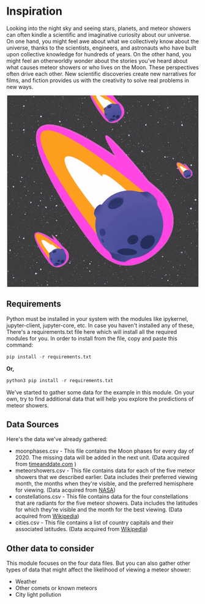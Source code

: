# Inspiration
Looking into the night sky and seeing stars, planets, and meteor showers can often kindle a scientific and imaginative curiosity about our universe. On one hand, you might feel awe about what we collectively know about the universe, thanks to the scientists, engineers, and astronauts who have built upon collective knowledge for hundreds of years. On the other hand, you might feel an otherworldly wonder about the stories you've heard about what causes meteor showers or who lives on the Moon. These perspectives often drive each other. New scientific discoveries create new narratives for films, and fiction provides us with the creativity to solve real problems in new ways.

<p align="center">
<img src="meteor-showers/images/meteorshower.gif" alt="animated" />
</p>

## Requirements
Python must be installed in your system with the modules like ipykernel, jupyter-client, jupyter-core, etc. In case you haven't installed any of these, There's a requirements.txt file here which will install all the required modules for you. In order to install from the file, copy and paste this command: 
```python
pip install -r requirements.txt
```
<strong>Or,</strong>
```python
python3 pip install -r requirements.txt
```

We've started to gather some data for the example in this module. On your own, try to find additional data that will help you explore the predictions of meteor showers.

## Data Sources
Here's the data we've already gathered:
<ul>
<li>moonphases.csv  - This file contains the Moon phases for every day of 2020. The missing data will be added in the next unit. (Data acquired from <a href="https://www.timeanddate.com/moon/phases/">timeanddate.com</a> )</li>
<li>meteorshowers.csv  - This file contains data for each of the five meteor showers that we described earlier. Data includes their preferred viewing month, the months when they're visible, and the preferred hemisphere for viewing. (Data acquired from <a href="https://solarsystem.nasa.gov/asteroids-comets-and-meteors/meteors-and-meteorites/in-depth/">NASA</a>)</li>
<li>constellations.csv  - This file contains data for the four constellations that are radiants for the five meteor showers. Data includes the latitudes for which they're visible and the month for the best viewing. (Data acquired from <a href="https://en.wikipedia.org/wiki/IAU_designated_constellations">Wikipedia</a>)</li>
<li>cities.csv  - This file contains a list of country capitals and their associated latitudes. (Data acquired from <a href="https://en.wikipedia.org/wiki/List_of_national_capitals_by_latitude">Wikipedia</a>)</li>
</ul>

## Other data to consider
This module focuses on the four data files. But you can also gather other types of data that might affect the likelihood of viewing a meteor shower:
<ul>
<li>Weather</li>
<li>Other comets or known meteors</li>
<li>City light pollution</li>
</ul>